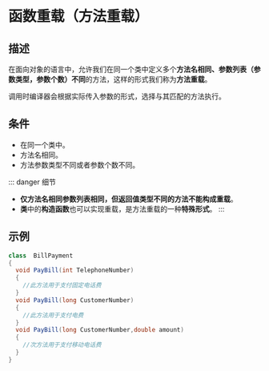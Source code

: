# 函数重载（方法重载）

## 描述

在面向对象的语言中，允许我们在同一个类中定义多个**方法名相同、参数列表（参数类型，参数个数）不同**的方法，这样的形式我们称为**方法重载**。

调用时编译器会根据实际传入参数的形式，选择与其匹配的方法执行。

## 条件

* 在同一个类中。
* 方法名相同。
* 方法参数类型不同或者参数个数不同。

::: danger 细节
* **仅方法名相同参数列表相同，但返回值类型不同的方法不能构成重载**。
* **类**中的**构造函数**也可以实现重载，是方法重载的一种**特殊形式**。
:::

## 示例

```csharp
class  BillPayment
{
  void PayBill(int TelephoneNumber)
  {
    //此方法用于支付固定电话费
  }
  void PayBill(long CustomerNumber)
  {
    //此方法用于支付电费
  }
  void PayBill(long CustomerNumber,double amount)
  {
    //次方法用于支付移动电话费
  }
}
```

